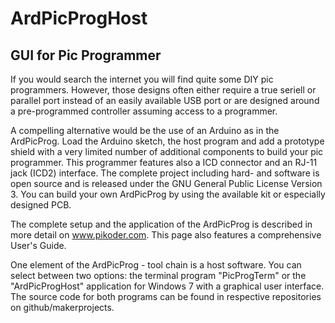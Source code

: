 # ArdPicProgHost
## GUI for Pic Programmer

If you would search the internet you will find quite some DIY pic programmers. However, those designs often either require a true seriell or parallel port instead of an easily available USB port or are designed around a pre-programmed controller assuming access to a programmer.

A compelling alternative would be the use of an Arduino as in the ArdPicProg. Load the Arduino sketch, the host program and add a prototype shield with a very limited number of additional components to build your pic programmer. This programmer features also a ICD connector and an RJ-11 jack (ICD2) interface. The complete project including hard- and software is open source and is released under the GNU General Public License Version 3. You can build your own ArdPicProg by using the available kit or especially designed PCB.

The complete setup and the application of the ArdPicProg is described in more detail on www.pikoder.com. This page also features a comprehensive User's Guide.

One element of the ArdPicProg - tool chain is a host software. You can select between two options: the terminal program "PicProgTerm" or the "ArdPicProgHost" application for Windows 7 with a graphical user interface. The source code for both programs can be found in respective repositories on github/makerprojects.
